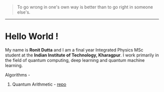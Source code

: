 > To go wrong in one's own way is better than to go right in someone else's.

---
# Hello World !

My name is **Ronit Dutta** and I am a final year Integrated Physics MSc student at the **Indian Institute of Technology, Kharagpur**. I work primarily in the field of quantum computing, deep learning and quantum machine learning. 

Algorithms - 

1. Quantum Arithmetic - [repo](https://github.com/ronitd2002/quantum_arithmetic/)
